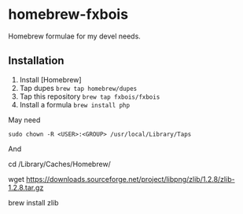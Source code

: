 homebrew-fxbois
===============

Homebrew formulae for my devel needs.

Installation
------------

1. Install [Homebrew]
2. Tap dupes ```brew tap homebrew/dupes```
3. Tap this repository ```brew tap fxbois/fxbois```
4. Install a formula ```brew install php```


May need 

```sudo chown -R <USER>:<GROUP> /usr/local/Library/Taps```

And

cd /Library/Caches/Homebrew/

wget https://downloads.sourceforge.net/project/libpng/zlib/1.2.8/zlib-1.2.8.tar.gz

brew install zlib
